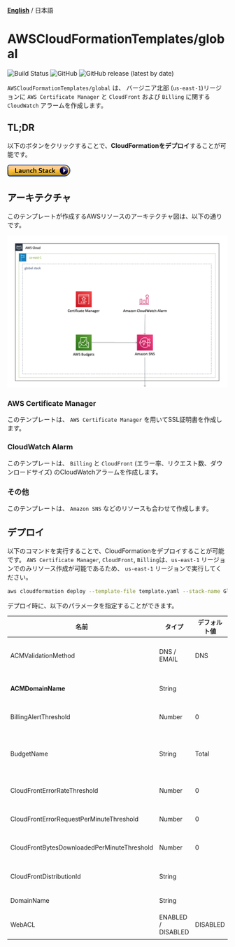 [**English**](README.md) / 日本語

# AWSCloudFormationTemplates/global
![Build Status](https://codebuild.ap-northeast-1.amazonaws.com/badges?uuid=eyJlbmNyeXB0ZWREYXRhIjoiT1o3djE0RFpweWErRDl6SkpwTGsySVJKbWk0ajhreUlEaXAvTHh3ZzdaS2wzNVR5V1hpZkZRRVRtcFIvNncydWdad2w4TG9MRVMzVGFvMlZKY2RNYUowPSIsIml2UGFyYW1ldGVyU3BlYyI6Ik0vOGVWdGFEWTlyYVdDZUwiLCJtYXRlcmlhbFNldFNlcmlhbCI6MX0%3D&branch=master)
![GitHub](https://img.shields.io/github/license/eijikominami/aws-cloudformation-templates)
![GitHub release (latest by date)](https://img.shields.io/github/v/release/eijikominami/aws-cloudformation-templates)
 
``AWSCloudFormationTemplates/global`` は、 バージニア北部 (`us-east-1`)リージョンに ``AWS Certificate Manager`` と ``CloudFront`` および ``Billing`` に関する ``CloudWatch`` アラームを作成します。

## TL;DR

以下のボタンをクリックすることで、**CloudFormationをデプロイ**することが可能です。

[![cloudformation-launch-stack](../images/cloudformation-launch-stack.png)](https://console.aws.amazon.com/cloudformation/home?region=us-east-1#/stacks/create/review?stackName=GlobalSettings&templateURL=https://eijikominami.s3-ap-northeast-1.amazonaws.com/aws-cloudformation-templates/global/template.yaml) 

## アーキテクチャ

このテンプレートが作成するAWSリソースのアーキテクチャ図は、以下の通りです。

![](../images/architecture-global.png)

### AWS Certificate Manager

このテンプレートは、 ``AWS Certificate Manager`` を用いてSSL証明書を作成します。

### CloudWatch Alarm

このテンプレートは、 ``Billing`` と ``CloudFront`` (エラー率、リクエスト数、ダウンロードサイズ) のCloudWatchアラームを作成します。

### その他

このテンプレートは、 ``Amazon SNS`` などのリソースも合わせて作成します。

## デプロイ

以下のコマンドを実行することで、CloudFormationをデプロイすることが可能です。 
``AWS Certificate Manager``, ``CloudFront``, ``Billing``は、``us-east-1`` リージョンでのみリソース作成が可能であるため、 ``us-east-1`` リージョンで実行してください。

```bash
aws cloudformation deploy --template-file template.yaml --stack-name GlobalSettings --region us-east-1
```

デプロイ時に、以下のパラメータを指定することができます。

| 名前 | タイプ | デフォルト値 | 必須 | 詳細 | 
| --- | --- | --- | --- | --- |
| ACMValidationMethod | DNS / EMAIL | DNS | ○ | ドメインを所有または管理していることを検証するために使用する方法 |
| **ACMDomainName** | String | | | ドメイン名を指定した場合、**SSL証明書**が作成されます。 |
| BillingAlertThreshold | Number | 0 | ○ | 0以外の値を指定した場合、**CloudWatchアラーム**が作成されます。 |
| BudgetName | String | Total | ○ | 予算名。 ``BillingAlertThreshold`` を変更する場合は、この値も変更してください。 |
| CloudFrontErrorRateThreshold | Number | 0 | ○ | 0以外の値を指定した場合、**CloudWatchアラーム**が作成されます。 |
| CloudFrontErrorRequestPerMinuteThreshold | Number | 0 | ○ | 0以外の値を指定した場合、**CloudWatchアラーム**が作成されます。 |
| CloudFrontBytesDownloadedPerMinuteThreshold | Number | 0 | ○ | 0以外の値を指定した場合、**CloudWatchアラーム**が作成されます。 |
| CloudFrontDistributionId | String | | | 監視対象のCloudFrontのディストリビューションID |
| DomainName | String | | | Route53に登録するドメイン名 | 
| WebACL | ENABLED / DISABLED | DISABLED | ○ | DISABLED に設定された場合、AWS WAFは作成されません。 |